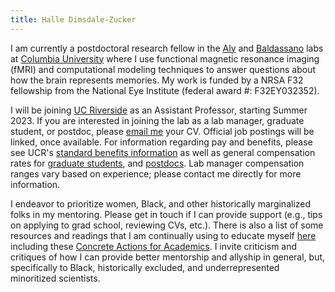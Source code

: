 ```yaml
---
title: Halle Dimsdale-Zucker
---
```

I am currently a postdoctoral research fellow in the
[Aly](https://www.alylab.org/) and [Baldassano](https://www.dpmlab.org/) labs
at [Columbia University](https://psychology.columbia.edu/) where I use
functional magnetic resonance imaging (fMRI) and computational modeling
techniques to answer questions about how the brain represents memories.
My work is funded by a NRSA F32 fellowship from the National Eye Institute (federal award #: F32EY032352).

I will be joining [UC Riverside](https://psychology.ucr.edu/) as an Assistant Professor, starting Summer 2023.
If you are interested in joining the lab as a lab manager, graduate student, or postdoc,
please [email me](mailto:halledz@gmail.com) your CV. Official job postings will be linked, once available.
For information regarding pay and benefits, please see UCR's [standard benefits information](https://ucnet.universityofcalifornia.edu/compensation-and-benefits/index.html) as well as
general compensation rates for [graduate students](https://supportinggraduatestudents.ucr.edu/compensation-benefits), 
and [postdocs](https://graduate.ucr.edu/postdoctoral-studies#:~:text=Salary%20scales%20(Exempt)%C2%A0effective%2002/01/2021).
Lab manager compensation ranges vary based on experience; please contact me directly for more information.

I endeavor to prioritize women, Black, and other historically marginalized folks in
my mentoring. Please get in touch if I can provide support (e.g., tips on applying
to grad school, reviewing CVs, etc.). There is also a list of some resources and
readings that I am continually using to educate myself [here](/resources) including
these [Concrete Actions for Academics](https://docs.google.com/document/d/1Ic6bil2AvrQmPFUcUyxcw_FumofKkUo3VLsU7qG0cTk/preview?pru=AAABcsK8OBM*vB48ngj1AcbyWPbpAoY87Q#).
I invite criticism and critiques of how I can provide better mentorship and allyship in general,
but, specifically to Black, historically excluded, and underrepresented minoritized scientists.
